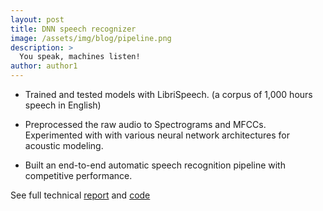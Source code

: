 ```yaml
---
layout: post
title: DNN speech recognizer
image: /assets/img/blog/pipeline.png
description: >
  You speak, machines listen!
author: author1
---
```


* Trained and tested models with LibriSpeech. (a corpus of 1,000 hours speech in English)

* Preprocessed the raw audio to Spectrograms and MFCCs. Experimented with with various neural network architectures for acoustic modeling.

* Built an end-to-end automatic speech recognition pipeline with competitive performance.

See full technical [report](/report/DNN_ASR.html) and [code](https://github.com/XuhuiZhou/DNN_ASR)


